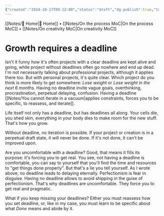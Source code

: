 ```yaml
---
{"created":"2024-10-17T09:12:00","status":"draft","dg-publish":true,"tags":["article"],"permalink":"/notes/growth-requires-a-deadline/","dgPassFrontmatter":true,"updated":"2025-04-18T14:35:16.292+02:00"}
---
```


[[Notes/ Home\| Home]] • [[Notes/On the process MoC\|On the process MoC]] • [[Notes/On creativity MoC\|On creativity MoC]]
# Growth requires a deadline
Isn't it funny how it's often projects with a clear deadline are kept alive and going, while project without deadlines often go nowhere and end up dead. 
I'm not necessarily talking about professional projects, although it applies there too. 
But with personal projects, it's quite clear. Which project do you think is more likely to get somewhere: *Lose weight* or *Lose weight in the next 6 months*. 
Having no deadline invite vague goals, overthinking, procrastination, perpetual delaying, confusion.
Having a deadline [[Notes/You cannot iterate in a vacuum\|applies constraints, forces you to be specific, to reassess, and iterate]].

Life itself not only has a deadline, but has deadlines all along. Your cells die, you shed skin, everything in your body dies to make room for the new stuff. That's how you grow. 

Without deadline, no iteration is possible. If your project or creation is in a perpetual draft state, it will never be done. If it's not done, it can't be improved upon.

Are you uncomfortable with a deadline? Good, that means it fills its purpose: it's forcing you to get real. You see, not having a deadline is comfortable, you can say to yourself that you'll find the time and resources to "get things done properly". But that's a lie you tell yourself. As I wrote above, no deadline leads to delaying eternally. Perfectionism is fear in disguise. Having no deadline allows to avoid shipping in the guise of perfectionism. That's why deadlines are uncomfortable. They force you to get real and pragmatic.

What if you keep missing your deadlines? Either you must reassess how you set deadline, or, like in my case, you must learn to be specific about what *Done* means and abide by it.

